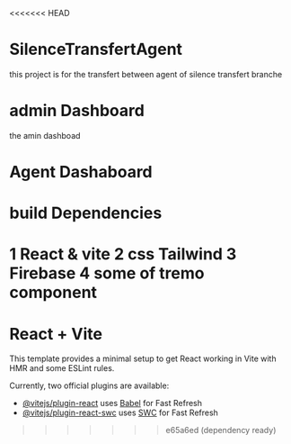 <<<<<<< HEAD
# SilenceTransfertAgent
this project is for the transfert between agent of silence transfert branche
# admin Dashboard
the amin dashboad
# Agent Dashaboard

# build Dependencies
1 React & vite
2 css Tailwind
3 Firebase
4 some of tremo component
=======
# React + Vite

This template provides a minimal setup to get React working in Vite with HMR and some ESLint rules.

Currently, two official plugins are available:

- [@vitejs/plugin-react](https://github.com/vitejs/vite-plugin-react/blob/main/packages/plugin-react/README.md) uses [Babel](https://babeljs.io/) for Fast Refresh
- [@vitejs/plugin-react-swc](https://github.com/vitejs/vite-plugin-react-swc) uses [SWC](https://swc.rs/) for Fast Refresh
>>>>>>> e65a6ed (dependency ready)
